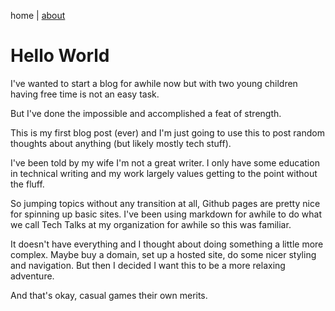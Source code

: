 home | [about](./about.md)

# Hello World

I've wanted to start a blog for awhile now but with two young children having free time is not an easy task.

But I've done the impossible and accomplished a feat of strength.

This is my first blog post (ever) and I'm just going to use this to post random thoughts about anything (but likely mostly tech stuff).

I've been told by my wife I'm not a great writer. I only have some education in technical writing and my work largely values getting to the point without the fluff.

So jumping topics without any transition at all, Github pages are pretty nice for spinning up basic sites. I've been using markdown for awhile to do what we call Tech Talks at my organization for awhile so this was familiar.

It doesn't have everything and I thought about doing something a little more complex. Maybe buy a domain, set up a hosted site, do some nicer styling and navigation. But then I decided I want this to be a more relaxing adventure.

And that's okay, casual games their own merits.
